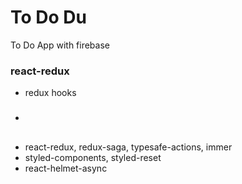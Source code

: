 # To Do Du

To Do App with firebase

### react-redux

- redux hooks

###

-

##

- react-redux, redux-saga, typesafe-actions, immer
- styled-components, styled-reset
- react-helmet-async

